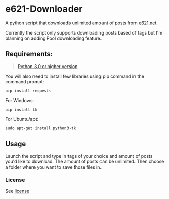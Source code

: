 # e621-Downloader
A python script that downloads unlimited amount of posts from [e621.net](https://e621.net).

Currently the script only supports downloading posts based of tags but I'm planning on adding Pool downloading feature.

## Requirements:
> [Python 3.0 or higher version](https://www.python.org/downloads/)

You will also need to install few libraries using pip command in the command prompt:

```
pip install requests
```

For Windows:
```
pip install tk
```
For Ubuntu/apt:
```
sudo apt-get install python3-tk
```



## Usage
Launch the script and type in tags of your choice and amount of posts you'd like to download.
The amount of posts can be unlimited.
Then choose a folder where you want to save those files in.

### License
See [license](https://github.com/Gerdvibis/e621-Downloader/blob/main/LICENSE)
